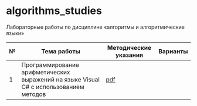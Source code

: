 # algorithms_studies

Лабораторные работы по дисциплине «алгоритмы и алгоритмические языки» 

| № | Тема работы | Методические указания | Варианты |
|---|-------------|-----------------------|----------|
| 1 | Программирование арифметических выражений на языке Visual C# с использованием методов | [pdf](https://github.com/BFI-2202/algorithms_materials/blob/fad1571aaeb310e2513c075c6a277f0075ea26f9/%D0%9C%D0%B0%D1%82%D0%B5%D1%80%D0%B8%D0%B0%D0%BB%D1%8B/laboratory_0/notes.pdf) | |
